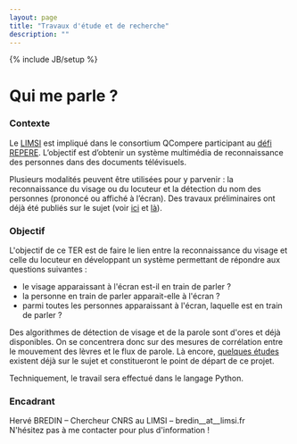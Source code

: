 ```yaml
---
layout: page
title: "Travaux d'étude et de recherche"
description: ""
---
```

{% include JB/setup %}

# Qui me parle ?


### Contexte

Le [LIMSI](http://www.limsi.fr/) est impliqué dans le consortium QCompere participant au [défi REPERE](http://www.defi-repere.fr/). L’objectif est d’obtenir un système multimédia de reconnaissance des personnes dans des documents télévisuels.

Plusieurs modalités peuvent être utilisées pour y parvenir : la reconnaissance du visage ou du locuteur et la détection du nom des personnes (prononcé ou affiché à l’écran). 
Des travaux préliminaires ont déjà été publiés sur le sujet (voir [ici](http://herve.niderb.fr/download/pdfs/Poignant2012.pdf) et [là](http://herve.niderb.fr/download/pdfs/Bredin2012b.pdf)).

### Objectif

L'objectif de ce TER est de faire le lien entre la reconnaissance du visage et celle du locuteur en développant un système permettant de répondre aux questions suivantes :

* le visage apparaissant à l'écran est-il en train de parler ?
* la personne en train de parler apparait-elle à l'écran ?
* parmi toutes les personnes apparaissant à l'écran, laquelle est en train de parler ? 

Des algorithmes de détection de visage et de la parole sont d'ores et déjà disponibles. On se concentrera donc sur des mesures de corrélation entre le mouvement des lèvres et le flux de parole. Là encore, [quelques études](http://herve.niderb.fr/download/pdfs/Bredin2007.pdf) existent déjà sur le sujet et constitueront le point de départ de ce projet.

Techniquement, le travail sera effectué dans le langage Python.

### Encadrant
Hervé BREDIN – Chercheur CNRS au LIMSI – bredin__at__limsi.fr  
N'hésitez pas à me contacter pour plus d'information !

